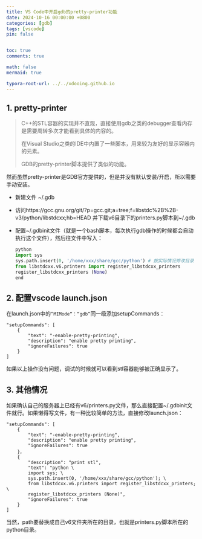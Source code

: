 ```yaml
---
title: VS Code中开启gdb的pretty-printer功能
date: 2024-10-16 00:00:00 +0800
categories: [gdb]
tags: [vscode]
pin: false


toc: true
comments: true

math: false
mermaid: true

typora-root-url: ../../xdooing.github.io
---
```








## 1. pretty-printer

> C++的STL容器的实现并不直观，直接使用gdb之类的debugger查看内存是需要周转多次才能看到具体的内容的。
>
> 在Visual Studio之类的IDE中内置了一些脚本，用来较为友好的显示容器内的元素。
>
> GDB的pretty-printer脚本提供了类似的功能。

然而虽然pretty-printer是GDB官方提供的，但是并没有默认安装/开启，所以需要手动安装。

- 新建文件 ~/.gdb

- 访问https://gcc.gnu.org/git/?p=gcc.git;a=tree;f=libstdc%2B%2B-v3/python/libstdcxx;hb=HEAD 并下载v6目录下的printers.py脚本到~/.gdb

- 配置~/.gdbinit文件（就是一个bash脚本，每次执行gdb操作的时候都会自动执行这个文件），然后往文件中写入：

  ```python
  python
  import sys
  sys.path.insert(0, '/home/xxx/share/gcc/python') # 按实际情况修改目录
  from libstdcxx.v6.printers import register_libstdcxx_printers
  register_libstdcxx_printers (None)
  end
  ```



## 2. 配置vscode launch.json

在launch.json中的`”MIMode“：“gdb”`同一级添加setupCommands：

```
"setupCommands": [
    { 
        "text": "-enable-pretty-printing", 
        "description": "enable pretty printing",
        "ignoreFailures": true
    }
]
```

如果以上操作没有问题，调试的时候就可以看到stl容器能够被正确显示了。



## 3. 其他情况

如果确认自己的服务器上已经有v6/printers.py文件，那么直接配置~/.gdbinit文件就行。如果懒得写文件，有一种比较简单的方法，直接修改launch.json：

```
"setupCommands": [
    { 
        "text": "-enable-pretty-printing", 
        "description": "enable pretty printing",
        "ignoreFailures": true
    }，
    {
    	"description": "print stl",
    	"text": "python \
		import sys; \
		sys.path.insert(0, '/home/xxx/share/gcc/python'); \
		from libstdcxx.v6.printers import register_libstdcxx_printers; \
		register_libstdcxx_printers (None)", 
        "ignoreFailures": true
    }
]
```

当然，path要替换成自己v6文件夹所在的目录，也就是printers.py脚本所在的python目录。
